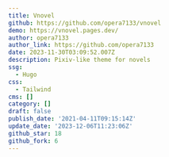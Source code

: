 ```yaml
---
title: Vnovel
github: https://github.com/opera7133/vnovel
demo: https://vnovel.pages.dev/
author: opera7133
author_link: https://github.com/opera7133
date: 2023-11-30T03:09:52.007Z
description: Pixiv-like theme for novels
ssg:
  - Hugo
css:
  - Tailwind
cms: []
category: []
draft: false
publish_date: '2021-04-11T09:15:14Z'
update_date: '2023-12-06T11:23:06Z'
github_star: 18
github_fork: 6
---
```

